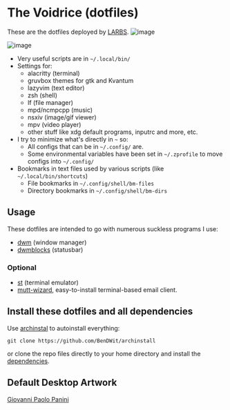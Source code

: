 # The Voidrice  (dotfiles)

These are the dotfiles deployed by [LARBS](https://larbs.xyz).
![image](https://github.com/user-attachments/assets/60f3afac-04ae-4898-a986-f21df23cb8a8)


![image](https://github.com/user-attachments/assets/712c4156-615e-46af-a6f0-104ba71b581e)

- Very useful scripts are in `~/.local/bin/`
- Settings for:
	- alacritty (terminal) 
	- gruvbox themes for gtk and Kvantum 
	- lazyvim (text editor)
	- zsh (shell)
	- lf (file manager)
	- mpd/ncmpcpp (music)
	- nsxiv (image/gif viewer)
	- mpv (video player)
	- other stuff like xdg default programs, inputrc and more, etc.
- I try to minimize what's directly in `~` so:
	- All configs that can be in `~/.config/` are.
	- Some environmental variables have been set in `~/.zprofile` to move configs into `~/.config/`
- Bookmarks in text files used by various scripts (like `~/.local/bin/shortcuts`)
	- File bookmarks in `~/.config/shell/bm-files`
	- Directory bookmarks in `~/.config/shell/bm-dirs`

## Usage

These dotfiles are intended to go with numerous suckless programs I use:

- [dwm](https://github.com/BenDWit/dwm) (window manager)
- [dwmblocks](https://github.com/BenDWit/dwmblocks) (statusbar)

### Optional
- [st](https://github.com/bendwit/st) (terminal emulator)
- [mutt-wizard](https://github.com/lukesmithxyz/mutt-wizard), easy-to-install terminal-based email
client.

## Install these dotfiles and all dependencies

Use [archinstal](https://github.com/BenDWit/archinstall) to autoinstall everything:

```
git clone https://github.com/BenDWit/archinstall
```

or clone the repo files directly to your home directory and install the
[dependencies](https://github.com/LukeSmithxyz/LARBS/blob/master/static/progs.csv).

## Default Desktop Artwork

[Giovanni Paolo Panini](https://en.wikipedia.org/wiki/Giovanni_Paolo_Panini)
